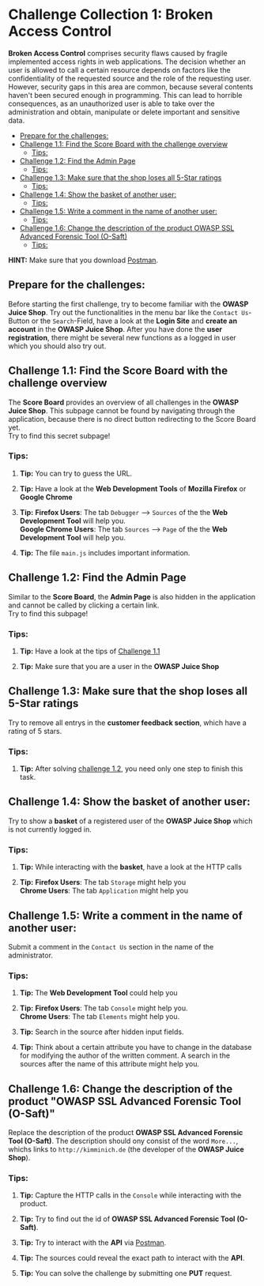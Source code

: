 # Challenge Collection 1: Broken Access Control

**Broken Access Control** comprises security flaws caused by fragile implemented access rights in web applications. The decision whether an user is allowed to call a certain resource depends on factors like the confidentiality of the requested source and the role of the requesting user. However, security gaps in this area are common, because several contents haven't been secured enough in programming. This can lead to horrible consequences, as an unauthorized user is able to take over the administration and obtain, manipulate or delete important and sensitive data.

   * [Prepare for the challenges:](#prepare-for-the-challenges)
   * [Challenge 1.1: Find the Score Board with the challenge overview](#challenge-11-find-the-score-board-with-the-challenge-overview)
      * [Tips:](#tips)
   * [Challenge 1.2: Find the Admin Page](#challenge-12-find-the-admin-page)
      * [Tips:](#tips-1)
   * [Challenge 1.3: Make sure that the shop loses all 5-Star ratings](#challenge-13-make-sure-that-the-shop-loses-all-5-star-ratings)
      * [Tips:](#tips-2)
   * [Challenge 1.4: Show the basket of another user:](#challenge-14-show-the-basket-of-another-user)
      * [Tips:](#tips-3)
   * [Challenge 1.5: Write a comment in the name of another user:](#challenge-15-write-a-comment-in-the-name-of-another-user)
      * [Tips:](#tips-4)
   * [Challenge 1.6: Change the description of the product OWASP SSL Advanced Forensic Tool (O-Saft)](#challenge-16-change-the-description-of-the-product-owasp-ssl-advanced-forensic-tool-o-saft)
      * [Tips:](#tips-5)

**HINT:** Make sure that you download [Postman](https://www.getpostman.com/apps).

## Prepare for the challenges:
Before starting the first challenge, try to become familiar with the **OWASP Juice Shop**. Try out the functionalities in the menu bar like the `Contact Us`-Button or the `Search`-Field, have a look at the **Login Site** and **create an account** in the **OWASP Juice Shop**. After you have done the **user registration**, there might be several new functions as a logged in user which you should also try out. 

## Challenge 1.1: Find the Score Board with the challenge overview
The **Score Board** provides an overview of all challenges in the **OWASP Juice Shop**. This subpage cannot be found by navigating through the application, because there is no direct button redirecting to the Score Board yet.  
Try to find this secret subpage!

### Tips:

1. **Tip:** You can try to guess the URL.

2. **Tip:** Have a look at the **Web Development Tools** of **Mozilla Firefox** or **Google Chrome**

3. **Tip:** **Firefox Users**: The tab `Debugger` --> `Sources` of the the **Web Development Tool** will help you.  
**Google Chrome Users**: The tab `Sources` --> `Page` of the the **Web Development Tool** will help you.

4. **Tip:** The file `main.js` includes important information.


## Challenge 1.2: Find the Admin Page
Similar to the **Score Board**, the **Admin Page** is also hidden in the application and cannot be called by clicking a certain link.  
Try to find this subpage!

### Tips:

1. **Tip:** Have a look at the tips of [Challenge 1.1](https://github.com/nt-ca-aqe/thesis-ahs/tree/master/Challenge%201:%20Broken%20Access%20Control#challenge-11-find-the-score-board-with-the-challenge-overview)

2. **Tip:** Make sure that you are a user in the **OWASP Juice Shop**


## Challenge 1.3: Make sure that the shop loses all 5-Star ratings
Try to remove all entrys in the **customer feedback section**, which have a rating of 5 stars.

### Tips:

1. **Tip:** After solving [challenge 1.2](https://github.com/nt-ca-aqe/thesis-ahs/tree/master/Challenge%201:%20Broken%20Access%20Control#challenge-12-find-the-admin-page), you need only one step to finish this task.


## Challenge 1.4: Show the basket of another user:
Try to show a **basket** of a registered user of the **OWASP Juice Shop** which is not currently logged in.

### Tips:

1. **Tip:** While interacting with the **basket**, have a look at the HTTP calls

2. **Tip:** **Firefox Users**: The tab `Storage` might help you  
**Chrome Users**: The tab `Application` might help you


## Challenge 1.5: Write a comment in the name of another user:
Submit a comment in the `Contact Us` section in the name of the administrator.

### Tips:

1. **Tip:** The **Web Development Tool** could help you

2. **Tip:** **Firefox Users**: The tab `Console` might help you.  
**Chrome Users**: The tab `Elements` might help you.

3. **Tip:** Search in the source after hidden input fields.

4. **Tip:** Think about a certain attribute you have to change in the database for modifying the author of the written comment. A search in the sources after the name of this attribute might help you.


## Challenge 1.6: Change the description of the product "OWASP SSL Advanced Forensic Tool (O-Saft)"
Replace the description of the product **OWASP SSL Advanced Forensic Tool (O-Saft)**. The description should ony consist of the word `More...`, whichs links to `http://kimminich.de` (the developer of the **OWASP Juice Shop**).

### Tips:

1. **Tip:** Capture the HTTP calls in the `Console` while interacting with the product.

2. **Tip:** Try to find out the id of **OWASP SSL Advanced Forensic Tool (O-Saft)**.

3. **Tip:** Try to interact with the **API** via [Postman](https://www.getpostman.com/apps).

4. **Tip:** The sources could reveal the exact path to interact with the **API**.

5. **Tip:** You can solve the challenge by submitting one **PUT** request.
